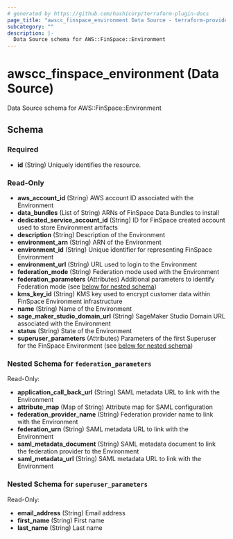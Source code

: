 ```yaml
---
# generated by https://github.com/hashicorp/terraform-plugin-docs
page_title: "awscc_finspace_environment Data Source - terraform-provider-awscc"
subcategory: ""
description: |-
  Data Source schema for AWS::FinSpace::Environment
---
```


# awscc_finspace_environment (Data Source)

Data Source schema for AWS::FinSpace::Environment



<!-- schema generated by tfplugindocs -->
## Schema

### Required

- **id** (String) Uniquely identifies the resource.

### Read-Only

- **aws_account_id** (String) AWS account ID associated with the Environment
- **data_bundles** (List of String) ARNs of FinSpace Data Bundles to install
- **dedicated_service_account_id** (String) ID for FinSpace created account used to store Environment artifacts
- **description** (String) Description of the Environment
- **environment_arn** (String) ARN of the Environment
- **environment_id** (String) Unique identifier for representing FinSpace Environment
- **environment_url** (String) URL used to login to the Environment
- **federation_mode** (String) Federation mode used with the Environment
- **federation_parameters** (Attributes) Additional parameters to identify Federation mode (see [below for nested schema](#nestedatt--federation_parameters))
- **kms_key_id** (String) KMS key used to encrypt customer data within FinSpace Environment infrastructure
- **name** (String) Name of the Environment
- **sage_maker_studio_domain_url** (String) SageMaker Studio Domain URL associated with the Environment
- **status** (String) State of the Environment
- **superuser_parameters** (Attributes) Parameters of the first Superuser for the FinSpace Environment (see [below for nested schema](#nestedatt--superuser_parameters))

<a id="nestedatt--federation_parameters"></a>
### Nested Schema for `federation_parameters`

Read-Only:

- **application_call_back_url** (String) SAML metadata URL to link with the Environment
- **attribute_map** (Map of String) Attribute map for SAML configuration
- **federation_provider_name** (String) Federation provider name to link with the Environment
- **federation_urn** (String) SAML metadata URL to link with the Environment
- **saml_metadata_document** (String) SAML metadata document to link the federation provider to the Environment
- **saml_metadata_url** (String) SAML metadata URL to link with the Environment


<a id="nestedatt--superuser_parameters"></a>
### Nested Schema for `superuser_parameters`

Read-Only:

- **email_address** (String) Email address
- **first_name** (String) First name
- **last_name** (String) Last name


